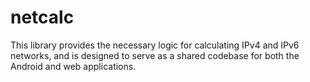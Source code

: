 # netcalc
This library provides the necessary logic for calculating IPv4 and IPv6 networks, and is designed to serve as a shared codebase for both the Android and web applications.